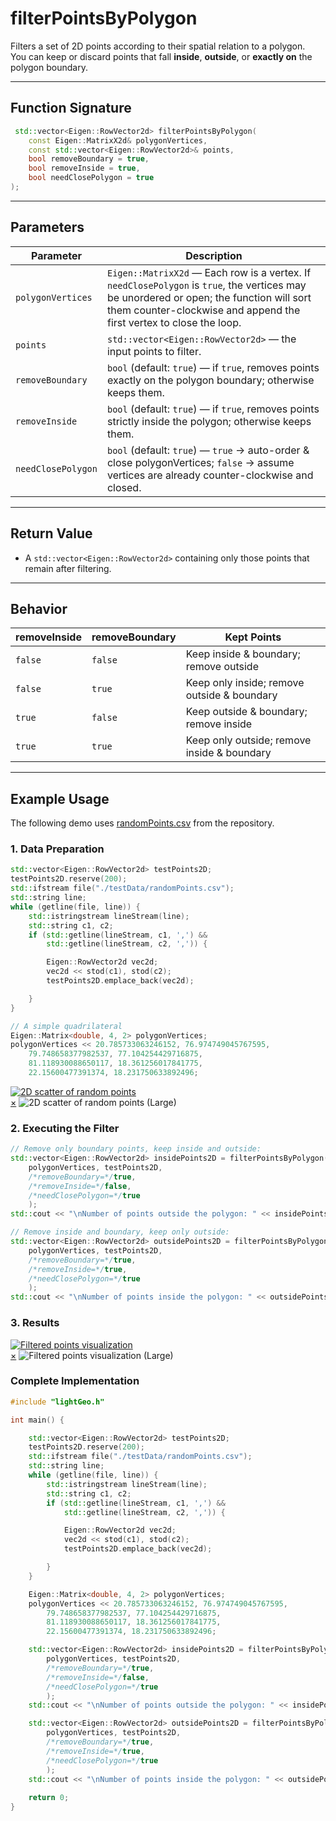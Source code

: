 # **filterPointsByPolygon**

Filters a set of 2D points according to their spatial relation to a polygon.  
You can keep or discard points that fall **inside**, **outside**, or **exactly on** the polygon boundary.

---

## **Function Signature**
```cpp
 std::vector<Eigen::RowVector2d> filterPointsByPolygon(
    const Eigen::MatrixX2d& polygonVertices,
    const std::vector<Eigen::RowVector2d>& points,
    bool removeBoundary = true,
    bool removeInside = true,
    bool needClosePolygon = true
);
```
---

## **Parameters**

| Parameter           | Description                                                                 |
|---------------------|-----------------------------------------------------------------------------|
| `polygonVertices`   | `Eigen::MatrixX2d` — Each row is a vertex. If `needClosePolygon` is `true`, the vertices may be unordered or open; the function will sort them counter-clockwise and append the first vertex to close the loop. |
| `points`            | `std::vector<Eigen::RowVector2d>` — the input points to filter.     |
| `removeBoundary`    | `bool` (default: `true`) — if `true`, removes points exactly on the polygon boundary; otherwise keeps them. |
| `removeInside`      | `bool` (default: `true`) — if `true`, removes points strictly inside the polygon; otherwise keeps them. |
| `needClosePolygon`  | `bool` (default: `true`) — `true` → auto-order & close polygonVertices; `false` → assume vertices are already counter-clockwise and closed. |

---

## **Return Value**
- A `std::vector<Eigen::RowVector2d>` containing only those points that remain after filtering.

---

## **Behavior**

| removeInside | removeBoundary | Kept Points                                        |
|--------------|----------------|----------------------------------------------------|
| `false`      | `false`        | Keep inside & boundary; remove outside             |
| `false`      | `true`         | Keep only inside; remove outside & boundary        |
| `true`       | `false`        | Keep outside & boundary; remove inside             |
| `true`       | `true`         | Keep only outside; remove inside & boundary        |


---

## **Example Usage** 

The following demo uses [randomPoints.csv](https://github.com/ZhikangLai/lightGeo/testData/randomPoints.csv) from the repository.

### **1. Data Preparation**
```cpp
std::vector<Eigen::RowVector2d> testPoints2D;
testPoints2D.reserve(200);
std::ifstream file("./testData/randomPoints.csv");
std::string line;
while (getline(file, line)) {
    std::istringstream lineStream(line);
    std::string c1, c2;
    if (std::getline(lineStream, c1, ',') &&
        std::getline(lineStream, c2, ',')) {

        Eigen::RowVector2d vec2d;
        vec2d << stod(c1), stod(c2);
        testPoints2D.emplace_back(vec2d);

    }
}

// A simple quadrilateral
Eigen::Matrix<double, 4, 2> polygonVertices;
polygonVertices << 20.785733063246152, 76.974749045767595,
    79.748658377982537, 77.104254429716875,
    81.118930088650117, 18.361256017841775,
    22.15600477391374, 18.231750633892496;
```
<!-- <p align="center"> <img src="./fig/randomPoint2d.png" width="50%" alt="2D scatter of random points"> </p> -->
<a id="close-lightbox" style="display: none;"></a>
<div class="single-img-container">
    <a href="#lightbox-single-1" class="lightbox-trigger">
        <img src="../fig/randomPoint2d.png" 
             alt="2D scatter of random points"> 
    </a>
</div>

<div id="lightbox-single-1" class="lightbox">
    <a href="#close-lightbox" class="lightbox-close">&times;</a>
    <img src="../fig/randomPoint2d.png" alt="2D scatter of random points (Large)">
</div>

### **2. Executing the Filter**
```cpp
// Remove only boundary points, keep inside and outside:
std::vector<Eigen::RowVector2d> insidePoints2D = filterPointsByPolygon(
    polygonVertices, testPoints2D,
    /*removeBoundary=*/true,
    /*removeInside=*/false,
    /*needClosePolygon=*/true
    );
std::cout << "\nNumber of points outside the polygon: " << insidePoints2D.size() << "\n";

// Remove inside and boundary, keep only outside:
std::vector<Eigen::RowVector2d> outsidePoints2D = filterPointsByPolygon(
    polygonVertices, testPoints2D,
    /*removeBoundary=*/true,
    /*removeInside=*/true,
    /*needClosePolygon=*/true
    );
std::cout << "\nNumber of points inside the polygon: " << outsidePoints2D.size() << "\n";
```

### **3. Results**

<div class="single-img-container">
    <a href="#lightbox-single-2" class="lightbox-trigger">
        <img src="../fig/filterPointsByPolygon.png" 
             alt="Filtered points visualization"> 
    </a>
</div>

<div id="lightbox-single-2" class="lightbox">
    <a href="#close-lightbox" class="lightbox-close">&times;</a>
    <img src="../fig/filterPointsByPolygon.png" alt="Filtered points visualization (Large)">
</div>

### **Complete Implementation**

```cpp
#include "lightGeo.h"

int main() {

    std::vector<Eigen::RowVector2d> testPoints2D;
    testPoints2D.reserve(200);
    std::ifstream file("./testData/randomPoints.csv");
    std::string line;
    while (getline(file, line)) {
        std::istringstream lineStream(line);
        std::string c1, c2;
        if (std::getline(lineStream, c1, ',') &&
            std::getline(lineStream, c2, ',')) {

            Eigen::RowVector2d vec2d;
            vec2d << stod(c1), stod(c2);
            testPoints2D.emplace_back(vec2d);

        }
    }

    Eigen::Matrix<double, 4, 2> polygonVertices;
    polygonVertices << 20.785733063246152, 76.974749045767595,
        79.748658377982537, 77.104254429716875,
        81.118930088650117, 18.361256017841775,
        22.15600477391374, 18.231750633892496;

    std::vector<Eigen::RowVector2d> insidePoints2D = filterPointsByPolygon(
        polygonVertices, testPoints2D,
        /*removeBoundary=*/true,
        /*removeInside=*/false,
        /*needClosePolygon=*/true
        );
    std::cout << "\nNumber of points outside the polygon: " << insidePoints2D.size() << "\n";

    std::vector<Eigen::RowVector2d> outsidePoints2D = filterPointsByPolygon(
        polygonVertices, testPoints2D,
        /*removeBoundary=*/true,
        /*removeInside=*/true,
        /*needClosePolygon=*/true
        );
    std::cout << "\nNumber of points inside the polygon: " << outsidePoints2D.size() << "\n";
    
    return 0;
}
```

